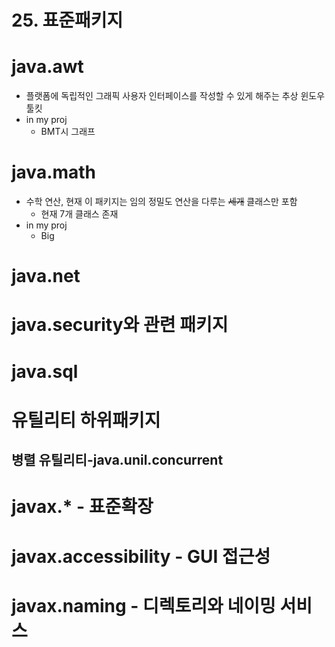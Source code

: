 

# 25. 표준패키지

# java.awt
* 플랫폼에 독립적인 그래픽 사용자 인터페이스를 작성할 수 있게 해주는 추상 윈도우 툴킷
* in my proj
	* BMT시 그래프

# java.math
* 수학 연산, 현재 이 패키지는 임의 정밀도 연산을 다루는 ~~세개~~ 클래스만 포함
	* 현재 7개 클래스 존재
* in my proj
	* Big
# java.net
# java.security와 관련 패키지
# java.sql
# 유틸리티 하위패키지
## 병렬 유틸리티-java.unil.concurrent
# javax.* - 표준확장
# javax.accessibility - GUI 접근성
# javax.naming - 디렉토리와 네이밍 서비스

<!--stackedit_data:
eyJoaXN0b3J5IjpbLTIxMDU0NDAzNzFdfQ==
-->